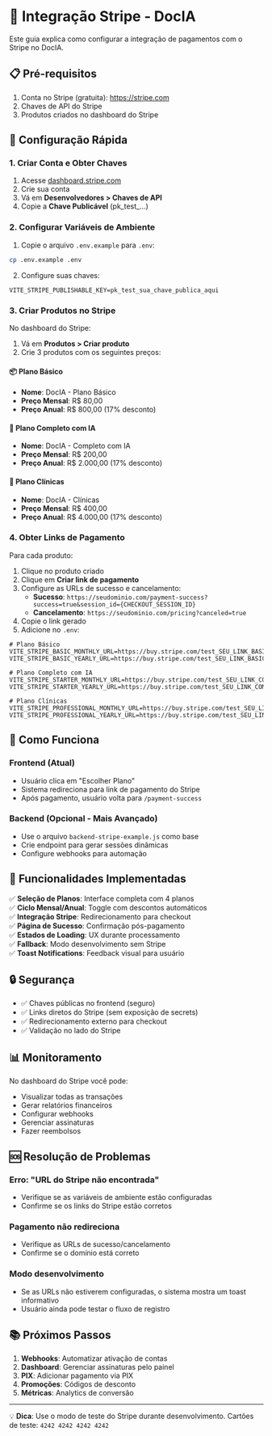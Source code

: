 # 🛒 Integração Stripe - DocIA

Este guia explica como configurar a integração de pagamentos com o Stripe no DocIA.

## 📋 Pré-requisitos

1. Conta no Stripe (gratuita): https://stripe.com
2. Chaves de API do Stripe
3. Produtos criados no dashboard do Stripe

## 🚀 Configuração Rápida

### 1. Criar Conta e Obter Chaves

1. Acesse [dashboard.stripe.com](https://dashboard.stripe.com)
2. Crie sua conta
3. Vá em **Desenvolvedores > Chaves de API**
4. Copie a **Chave Publicável** (pk_test_...)

### 2. Configurar Variáveis de Ambiente

1. Copie o arquivo `.env.example` para `.env`:
```bash
cp .env.example .env
```

2. Configure suas chaves:
```env
VITE_STRIPE_PUBLISHABLE_KEY=pk_test_sua_chave_publica_aqui
```

### 3. Criar Produtos no Stripe

No dashboard do Stripe:

1. Vá em **Produtos > Criar produto**
2. Crie 3 produtos com os seguintes preços:

#### 📦 Plano Básico
- **Nome**: DocIA - Plano Básico
- **Preço Mensal**: R$ 80,00
- **Preço Anual**: R$ 800,00 (17% desconto)

#### 🧠 Plano Completo com IA
- **Nome**: DocIA - Completo com IA  
- **Preço Mensal**: R$ 200,00
- **Preço Anual**: R$ 2.000,00 (17% desconto)

#### 🏢 Plano Clínicas
- **Nome**: DocIA - Clínicas
- **Preço Mensal**: R$ 400,00
- **Preço Anual**: R$ 4.000,00 (17% desconto)

### 4. Obter Links de Pagamento

Para cada produto:

1. Clique no produto criado
2. Clique em **Criar link de pagamento**
3. Configure as URLs de sucesso e cancelamento:
   - **Sucesso**: `https://seudominio.com/payment-success?success=true&session_id={CHECKOUT_SESSION_ID}`
   - **Cancelamento**: `https://seudominio.com/pricing?canceled=true`
4. Copie o link gerado
5. Adicione no `.env`:

```env
# Plano Básico
VITE_STRIPE_BASIC_MONTHLY_URL=https://buy.stripe.com/test_SEU_LINK_BASICO_MENSAL
VITE_STRIPE_BASIC_YEARLY_URL=https://buy.stripe.com/test_SEU_LINK_BASICO_ANUAL

# Plano Completo com IA
VITE_STRIPE_STARTER_MONTHLY_URL=https://buy.stripe.com/test_SEU_LINK_COMPLETO_MENSAL
VITE_STRIPE_STARTER_YEARLY_URL=https://buy.stripe.com/test_SEU_LINK_COMPLETO_ANUAL

# Plano Clínicas  
VITE_STRIPE_PROFESSIONAL_MONTHLY_URL=https://buy.stripe.com/test_SEU_LINK_CLINICAS_MENSAL
VITE_STRIPE_PROFESSIONAL_YEARLY_URL=https://buy.stripe.com/test_SEU_LINK_CLINICAS_ANUAL
```

## 🔧 Como Funciona

### Frontend (Atual)
- Usuário clica em "Escolher Plano"
- Sistema redireciona para link de pagamento do Stripe
- Após pagamento, usuário volta para `/payment-success`

### Backend (Opcional - Mais Avançado)
- Use o arquivo `backend-stripe-example.js` como base
- Crie endpoint para gerar sessões dinâmicas
- Configure webhooks para automação

## 🎯 Funcionalidades Implementadas

✅ **Seleção de Planos**: Interface completa com 4 planos  
✅ **Ciclo Mensal/Anual**: Toggle com descontos automáticos  
✅ **Integração Stripe**: Redirecionamento para checkout  
✅ **Página de Sucesso**: Confirmação pós-pagamento  
✅ **Estados de Loading**: UX durante processamento  
✅ **Fallback**: Modo desenvolvimento sem Stripe  
✅ **Toast Notifications**: Feedback visual para usuário  

## 🔒 Segurança

- ✅ Chaves públicas no frontend (seguro)
- ✅ Links diretos do Stripe (sem exposição de secrets)
- ✅ Redirecionamento externo para checkout
- ✅ Validação no lado do Stripe

## 📊 Monitoramento

No dashboard do Stripe você pode:
- Visualizar todas as transações
- Gerar relatórios financeiros
- Configurar webhooks
- Gerenciar assinaturas
- Fazer reembolsos

## 🆘 Resolução de Problemas

### Erro: "URL do Stripe não encontrada"
- Verifique se as variáveis de ambiente estão configuradas
- Confirme se os links do Stripe estão corretos

### Pagamento não redireciona
- Verifique as URLs de sucesso/cancelamento
- Confirme se o domínio está correto

### Modo desenvolvimento
- Se as URLs não estiverem configuradas, o sistema mostra um toast informativo
- Usuário ainda pode testar o fluxo de registro

## 📚 Próximos Passos

1. **Webhooks**: Automatizar ativação de contas
2. **Dashboard**: Gerenciar assinaturas pelo painel
3. **PIX**: Adicionar pagamento via PIX
4. **Promoções**: Códigos de desconto
5. **Métricas**: Analytics de conversão

---

💡 **Dica**: Use o modo de teste do Stripe durante desenvolvimento. Cartões de teste: `4242 4242 4242 4242`
